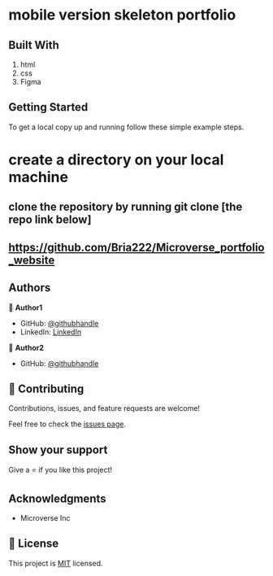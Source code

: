#  mobile version skeleton portfolio

## Built With

1. html
2. css
3. Figma

## Getting Started

To get a local copy up and running follow these simple example steps.

# create a directory on your local machine 
## clone the repository by running git clone [the repo link below]
## https://github.com/Bria222/Microverse_portfolio_website

## Authors

👤 **Author1**

- GitHub: [@githubhandle](https://github.com/Bria222)
- LinkedIn: [LinkedIn](www.linkedin.com/in/brian-nyachae-b99492232)

👤 **Author2**

- GitHub: [@githubhandle](https://github.com/Bria222)


## 🤝 Contributing

Contributions, issues, and feature requests are welcome!

Feel free to check the [issues page](../../issues/).

## Show your support

Give a ⭐️ if you like this project!

## Acknowledgments

- Microverse Inc

## 📝 License

This project is [MIT](./MIT.md) licensed.
